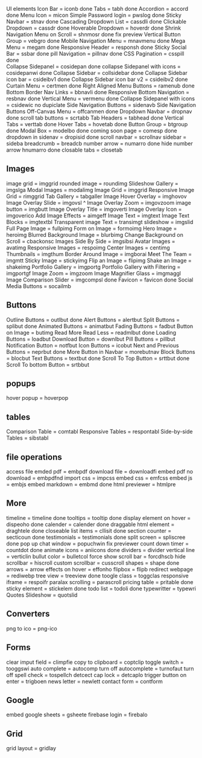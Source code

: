 UI elements
Icon Bar = iconb done
Tabs = tabh  done
Accordion = accord   done
Menu Icon = micon
Simple Password login = pwslog done
Sticky Navbar = stnav done
Cascading Dropdown List = cassdli done
Clickable Dropdown = cassdr done
Hoverable Dropdown = hoverdr  done
Shrink Navigation Menu on Scroll = shnmosr done fix preview
Vertical Button Group = vebgro done
Mobile Navigation Menu = mnavmenu  done
Mega Menu = megam done
Responsive Header = responsh done
Sticky Social Bar = ssbar done 
pill Navigation = pillnav done
CSS Pagination = csspill done  
Collapse Sidepanel = cosidepan   done
collapse Sidepanel with icons = cosidepanwi  done
Collapse Sidebar = collsidebar  done
Collapse Sidebar icon bar = csideibv1  done
Collapse Sidebar icon bar v2 = csideibv2 done
Curtain Menu = certmen done
Right Aligned Menu Buttons = ramenub done
Bottom Border Nav Links = bbnavli done
Responsive Bottom Navigation = resbnav done
Vertical Menu = vermenu done
Collapse Sidepanel with icons = csidewic        no dupiclate
Side Navigation Buttons = sidenavb
Side Navigation Buttons
Off-Canvas Menu = offcanmen done
Dropdown Navbar = dropnav     done
scroll tab buttons = scrtabb 
Tab Headers = tabhead   done
Vertical Tabs = verttab done
Hover Tabs = hovetab   done
Button Group = btgroup done 
Modal Box = modelbo done
coming soon page = comesp done
dropdown in sidenav = dropisid done
scroll navbar = scrollnav
sidebar = sideba
breadcrumb = breadcb
number arrow = numarro done
hide number arrow hnumarro done
closable tabs = closetab


<h2 style="display: block;">Images</h2>
 image grid = imggrid
 rounded image = roundimg
 Slideshow Gallery = imgslga
 Modal Images = modalimg
 Image Grid = imggrid
 Responsive Image Grid = rimggrid
 Tab Gallery = tabgaller
 Image Hover Overlay = imghovov
 Image Overlay Slide = imgovsl ^
 Image Overlay Zoom = imgovzoom
 image button = imgbutt
 Image Overlay Title = imgoverti
 Image Overlay Icon = imgoverico
 Add Image Effects = aimgeff
 Image Text = imgtext
 Image Text Blocks = imgtextbl
 Transparent image Text = transimgt
 slideshow = imgslid
 Full Page Image = fullpimg
 Form on Image = formoimg
 Hero Image = heroimg
 Blurred Background Image = blurbimg
 Change Background on Scroll = cbackonsc
 Images Side By Side = imgsibsi
 Avatar Images = avatimg
 Responsive Images = respoimg
 Center Images = centimg
 Thumbnails = imgthum
 Border Around Image = imgborai
 Meet The Team = imgmtt
 Sticky Image = stickyimg
 Flip an Image = flipimg
 Shake an Image = shakeimg
 Portfolio Gallery = imgportg
 Portfolio Gallery with Filtering = imgportgf
 Image Zoom = imgzoom
 Image Magnifier Glass = imgmaggl
 Image Comparison Slider = imgcompsl done
 Favicon = favicon  done
 Social Media Buttons = socailmb

<h2 style="display: block;">Buttons</h2>
 Outline Buttons = outlbut done
 Alert Buttons = alertbut 
 Split Buttons = splibut done
 Animated Buttons = animatbut
 Fading Buttons = fadbut
 Button on Image = butimg
 Read More Read Less = readmlbut done
 Loading Buttons = loadbut
 Download Button = downlbut
 Pill Buttons = pillbut
 Notification Button = notfbut
 Icon Buttons = icobut
 Next and Previous Buttons = neprbut done
 More Button in Navbar = morebutnav
 Block Buttons = blocbut
 Text Buttons = textbut done
 Scroll To Top Button = srttbut done
 Scroll To bottom Button = srtbbut

<h2 style="display: block;">popups</h2>
 hover popup = hoverpop

<h2 style="display: block;">tables</h2>
Comparison Table = comtabl
Responsive Tables = respontabl
Side-by-side Tables = sibstabl

<h2 style="display: block;">file operations</h2>
 access file
 emded pdf = embpdf
 download file = downloadfi
 embed pdf no download = embpdfnd
 import css = impcss
 embed css = emfcss
 embed js = embjs
 embed markdown = embmd done
 html previewer = htmlpre

<h2 style="display: block;">More</h2>
timeline = timeline done
tooltips = tooltip done
display element on hover = dispeoho done
calender = calender done
draggable html element  = draghtele done
closeable list items = cllisit done
section counter = secticoun done
testimonials = testimonials done
split screen = spliscree done
pop up chat window = popuchwin fix previewer
count down timer = countdot done
animate icons = aniicons done
dividers = divider
vertical line = verticlin
bullut color = bulletcol
force show scroll bar = forcdhscb
hide scrollbar = hiscroll
custom scrollbar = cusscroll
shapes = shape done
arrows = arrow
effects on hover = effonho
flipbox = flipb
redirect webpage = rediwebp
tree view = treeview done
toogle class = toggclas
responsive iframe = respoifr
paralax scrolling = parascroll
pricing table = pritable done
sticky element = stickelem done
todo list = todoli done
typewritter = typewri
Quotes Slideshow = quotslid

<h2 style="display: block;">Converters</h2>
png to ico = png-ico


<h2 style="display: block;">Forms</h2>
clear imput field = climpfie
copy to clipboard = coptclip
toggle switch = tooggswi
auto complete = autocomp
turn off autocomplete = turnofaut
turn off spell check = tospellch
detcect cap lock = detcaplo
trigger button on enter = trigboen
news letter = newlett
contact form = contform

<h2 style="display: block;">Google</h2>
embed google sheets = gsheete
firebase login = firebalo

<h2 style="display: block;">Grid</h2>
grid layout = gridlay
